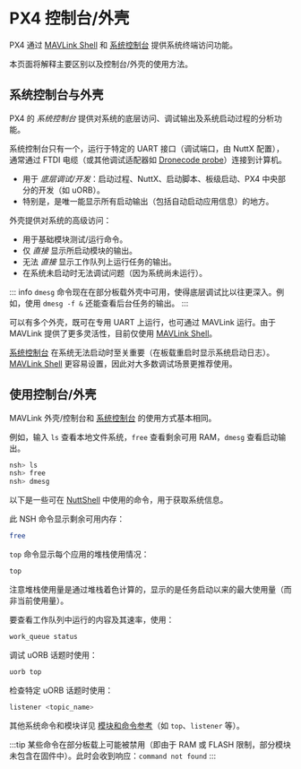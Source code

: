 # PX4 控制台/外壳

PX4 通过 [MAVLink Shell](../debug/mavlink_shell.md) 和 [系统控制台](../debug/system_console.md) 提供系统终端访问功能。

本页面将解释主要区别以及控制台/外壳的使用方法。

<a id="console_vs_shell"></a>

## 系统控制台与外壳

PX4 的 _系统控制台_ 提供对系统的底层访问、调试输出及系统启动过程的分析功能。

系统控制台只有一个，运行于特定的 UART 接口（调试端口，由 NuttX 配置），通常通过 FTDI 电缆（或其他调试适配器如 [Dronecode probe](https://kb.zubax.com/display/MAINKB/Dronecode+Probe+documentation)）连接到计算机。

- 用于 _底层调试/开发_：启动过程、NuttX、启动脚本、板级启动、PX4 中央部分的开发（如 uORB）。
- 特别是，是唯一能显示所有启动输出（包括自动启动应用信息）的地方。

外壳提供对系统的高级访问：

- 用于基础模块测试/运行命令。
- 仅 _直接_ 显示所启动模块的输出。
- 无法 _直接_ 显示工作队列上运行任务的输出。
- 在系统未启动时无法调试问题（因为系统尚未运行）。

::: info
`dmesg` 命令现在在部分板载外壳中可用，使得底层调试比以往更深入。例如，使用 `dmesg -f &` 还能查看后台任务的输出。
:::

可以有多个外壳，既可在专用 UART 上运行，也可通过 MAVLink 运行。由于 MAVLink 提供了更多灵活性，目前仅使用 [MAVLink Shell](../debug/mavlink_shell.md)。

[系统控制台](../debug/system_console.md) 在系统无法启动时至关重要（在板载重启时显示系统启动日志）。[MAVLink Shell](../debug/mavlink_shell.md) 更容易设置，因此对大多数调试场景更推荐使用。

<a id="using_the_console"></a>

## 使用控制台/外壳

MAVLink 外壳/控制台和 [系统控制台](../debug/system_console.md) 的使用方式基本相同。

例如，输入 `ls` 查看本地文件系统，`free` 查看剩余可用 RAM，`dmesg` 查看启动输出。

```sh
nsh> ls
nsh> free
nsh> dmesg
```

以下是一些可在 [NuttShell](https://cwiki.apache.org/confluence/pages/viewpage.action?pageId=139629410) 中使用的命令，用于获取系统信息。

此 NSH 命令显示剩余可用内存：

```sh
free
```

`top` 命令显示每个应用的堆栈使用情况：

```sh
top
```

注意堆栈使用量是通过堆栈着色计算的，显示的是任务启动以来的最大使用量（而非当前使用量）。

要查看工作队列中运行的内容及其速率，使用：

```sh
work_queue status
```

调试 uORB 话题时使用：

```sh
uorb top
```

检查特定 uORB 话题时使用：

```sh
listener <topic_name>
```

其他系统命令和模块详见 [模块和命令参考](../modules/modules_main.md)（如 `top`、`listener` 等）。

:::tip
某些命令在部分板载上可能被禁用（即由于 RAM 或 FLASH 限制，部分模块未包含在固件中）。此时会收到响应：`command not found`
:::